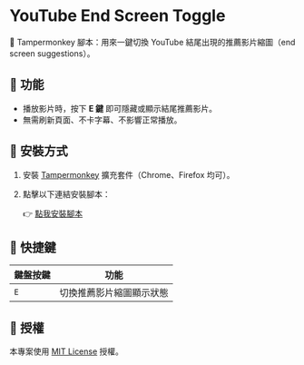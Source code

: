 # YouTube End Screen Toggle

🧩 Tampermonkey 腳本：用來一鍵切換 YouTube 結尾出現的推薦影片縮圖（end screen suggestions）。

## 📌 功能

- 播放影片時，按下 **E 鍵** 即可隱藏或顯示結尾推薦影片。
- 無需刷新頁面、不卡字幕、不影響正常播放。

## 🚀 安裝方式

1. 安裝 [Tampermonkey](https://www.tampermonkey.net/) 擴充套件（Chrome、Firefox 均可）。
2. 點擊以下連結安裝腳本：

   👉 [點我安裝腳本](https://raw.githubusercontent.com/liweileeliweilee/youtube-endscreen-toggle/main/youtube-endscreen-toggle.user.js)


## 🎹 快捷鍵

| 鍵盤按鍵 | 功能               |
|----------|--------------------|
| `E`      | 切換推薦影片縮圖顯示狀態 |

## 📄 授權

本專案使用 [MIT License](LICENSE) 授權。
